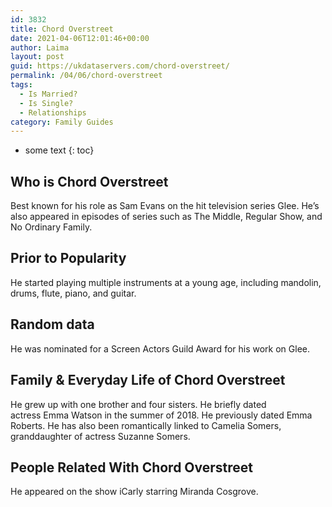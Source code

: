 ```yaml
---
id: 3832
title: Chord Overstreet
date: 2021-04-06T12:01:46+00:00
author: Laima
layout: post
guid: https://ukdataservers.com/chord-overstreet/
permalink: /04/06/chord-overstreet
tags:
  - Is Married?
  - Is Single?
  - Relationships
category: Family Guides
---
```


* some text
{: toc}


## Who is Chord Overstreet
                  
                  
                  
Best known for his role as Sam Evans on the hit television series Glee. He&#8217;s also appeared in episodes of series such as The Middle, Regular Show, and No Ordinary Family. 
                  
              
            
              
            
                
                
                
## Prior to Popularity
                  
                  
                  
He started playing multiple instruments at a young age, including mandolin, drums, flute, piano, and guitar. 
                  
              
            
              
            
                
                
                
## Random data
                  
                  
                  
He was nominated for a Screen Actors Guild Award for his work on Glee. 
                  
              
            
              
            
                
                
                
## Family & Everyday Life of Chord Overstreet
                  
                  
                  
He grew up with one brother and four sisters. He briefly dated actress Emma Watson in the summer of 2018. He previously dated Emma Roberts. He has also been romantically linked to Camelia Somers, granddaughter of actress Suzanne Somers.
                  
              
            
              
            
                
                
                
## People Related With Chord Overstreet
                  
                  
                  
He appeared on the show iCarly starring Miranda Cosgrove. 
                  
              
            
              
            
                
              
            
              
              
            
            
              
            
          
          
          